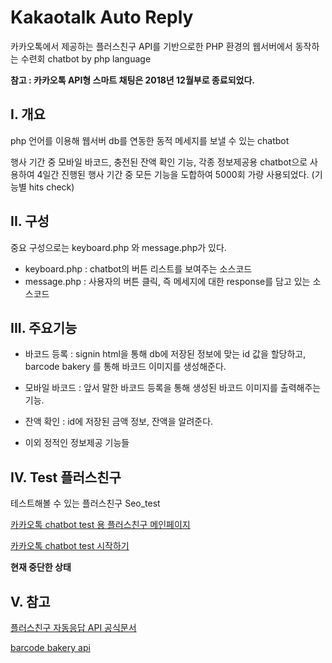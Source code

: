 # Kakaotalk Auto Reply
카카오톡에서 제공하는 플러스친구 API를 기반으로한 PHP 환경의 웹서버에서 동작하는 수련회 chatbot
by php language

**참고 : 카카오톡 API형 스마트 채팅은 2018년 12월부로 종료되었다.**



## I. 개요

php 언어를 이용해 웹서버 db를 연동한 동적 메세지를 보낼 수 있는 chatbot

행사 기간 중 모바일 바코드, 충전된 잔액 확인 기능, 각종 정보제공용 chatbot으로 사용하여
4일간 진행된 행사 기간 중 모든 기능을 도합하여 5000회 가량 사용되었다. (기능별 hits check)



## II. 구성

중요 구성으로는 keyboard.php 와 message.php가 있다.

* keyboard.php
  : chatbot의 버튼 리스트를 보여주는 소스코드
* message.php
  : 사용자의 버튼 클릭, 즉 메세지에 대한 response를 담고 있는 소스코드



## III. 주요기능

- 바코드 등록
  : signin html을 통해 db에 저장된 정보에 맞는 id 값을 할당하고,
    barcode bakery 를 통해 바코드 이미지를 생성해준다.

- 모바일 바코드
  : 앞서 말한 바코드 등록을 통해 생성된 바코드 이미지를 출력해주는 기능.  
- 잔액 확인
  : id에 저장된 금액 정보, 잔액을 알려준다.
- 이외 정적인 정보제공 기능들


## IV. Test 플러스친구

테스트해볼 수 있는 플러스친구 Seo_test

[카카오톡 chatbot test 용 플러스친구 메인페이지](https://pf.kakao.com/_ERQCxl)

[카카오톡 chatbot test 시작하기](https://pf.kakao.com/_ERQCxl/chat)

**현재 중단한 상태**

## V. 참고

[플러스친구 자동응답 API 공식문서](https://github.com/plusfriend/auto_reply)

[barcode bakery api](https://www.barcodebakery.com/en/resources/api/php/code128)
